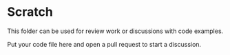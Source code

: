 # Scratch

This folder can be used for review work or discussions with code examples.

Put your code file here and open a pull request to start a discussion.
